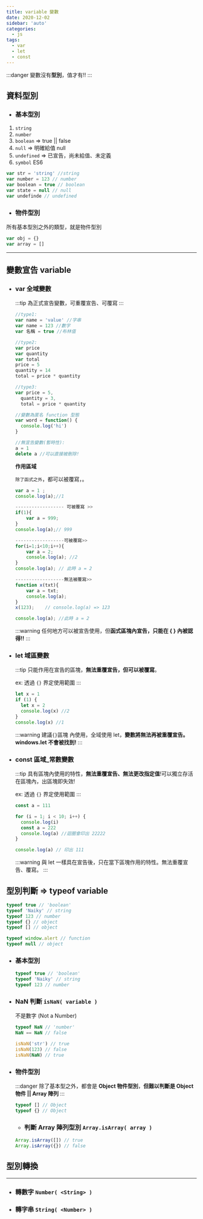```yaml
---
title: variable 變數
date: 2020-12-02
sidebar: 'auto'
categories:
  - js
tags:
  - var
  - let
  - const
---
```


:::danger
變數沒有**型別**，值才有!!
:::

## 資料型別

- ### 基本型別

1. `string`
2. `number`
3. `boolean` ⇒ true || false
4. `null` ⇒ 明確給值 null
5. `undefined` ⇒ 已宣告，尚未給值、未定義
6. `symbol` ES6

```js
var str = 'string' //string
var number = 123 // number
var boolean = true // boolean
var state = null // null
var undefinde // undefined
```

- ### 物件型別

所有基本型別之外的類型，就是物件型別

```js
var obj = {}
var array = []
```

---

## 變數宣告 variable

- ### var 全域變數

  :::tip
  為正式宣告變數，可重覆宣告、可覆寫
  :::

  ```js
  //type1:
  var name = 'value' //字串
  var name = 123 //數字
  var 名稱 = true //布林值

  //type2:
  var price
  var quantity
  var total
  price = 5
  quantity = 14
  total = price * quantity

  //type3:
  var price = 5,
    quantity = 3,
    total = price * quantity

  //變數為匿名 function 型態
  var word = function() {
    console.log('hi')
  }

  //無宣告變數(暫時性):
  a = 1
  delete a //可以直接被刪除!
  ```

  **作用區域**

  `除了函式之外`，都可以被覆寫，。

  ```js {4-8,10-15,17-24}
  var a = 1 ;
  console.log(a);//1

  ------------------ 可被覆寫 >>
  if(1){
      var a = 999;
  }
  console.log(a);// 999

  ------------------可被覆寫>>
  for(i=1;i<10;i++){
      var a = 2;
      console.log(a); //2
  }
  console.log(a); // 此時 a = 2

  ------------------無法被覆寫>>
  function x(txt){
      var a = txt;
      console.log(a);
  }
  x(123);    // console.log(a) => 123

  console.log(a); //此時 a = 2
  ```

  :::warning
  任何地方可以被宣告使用，但**函式區塊內宣告，只能在 { } 內被認得!!**
  :::

- ### let 域區變數

  :::tip
  只能作用在宣告的區塊，**無法重覆宣告，但可以被覆寫**。

  ex: 透過 `{}` 界定使用範圍
  :::

  ```js
  let x = 1
  if (1) {
    let x = 2
    console.log(x) //2
  }
  console.log(x) //1
  ```

  :::warning
  建議`{}`區塊 內使用，全域使用 let，**變數將無法再被重覆宣告。windows.let 不會被找到!**
  :::

- ### const 區域\_常數變數

  :::tip
  具有區塊內使用的特性，**無法重覆宣告、無法更改指定值**!可以獨立存活在區塊內，出區塊即失效!

  ex: 透過 `{}` 界定使用範圍
  :::

  ```js
  const a = 111

  for (i = 1; i < 10; i++) {
    console.log(i)
    const a = 222
    console.log(a) //迴圈會印出 22222
  }

  console.log(a) // 印出 111
  ```

  :::warning
  與 let 一樣具在宣告後，只在當下區塊作用的特性。無法重覆宣告、覆寫。
  :::

## 型別判斷 **⇒ typeof variable**

```js
typeof true // 'boolean'
typeof 'Naiky' // string
typeof 123 // number
typeof {} // object
typeof [] // object

typeof window.alert // function
typeof null // object
```

- ### 基本型別

  ```js
  typeof true // 'boolean'
  typeof 'Naiky' // string
  typeof 123 // number
  ```

- ### NaN 判斷 `isNaN( variable )`

  不是數字 (Not a Number)

  ```js
  typeof NaN // 'number'
  NaN == NaN // false

  isNaN('str') // true
  isNaN(123) // false
  isNaN(NaN) // true
  ```

- ### 物件型別

  :::danger
  除了基本型之外，都會是 **Object 物件型別**，**但難以判斷是 Object 物件 || Array 陣列**
  :::

  ```js
  typeof [] // Object
  typeof {} // Object
  ```

  - ### 判斷 Array 陣列型別 `Array.isArray( array )`

  ```js
  Array.isArray([]) // true
  Array.isArray({}) // false
  ```

## 型別轉換

---

- ### 轉數字 `Number( <String> )`
- ### 轉字串 `String( <Number> )`
